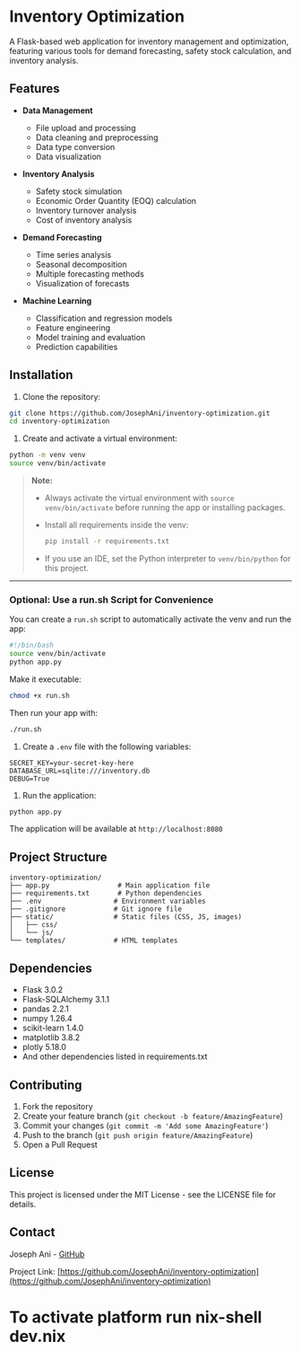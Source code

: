# Inventory Optimization

A Flask-based web application for inventory management and optimization, featuring various tools for demand forecasting, safety stock calculation, and inventory analysis.

## Features

- **Data Management**
  - File upload and processing
  - Data cleaning and preprocessing
  - Data type conversion
  - Data visualization

- **Inventory Analysis**
  - Safety stock simulation
  - Economic Order Quantity (EOQ) calculation
  - Inventory turnover analysis
  - Cost of inventory analysis

- **Demand Forecasting**
  - Time series analysis
  - Seasonal decomposition
  - Multiple forecasting methods
  - Visualization of forecasts

- **Machine Learning**
  - Classification and regression models
  - Feature engineering
  - Model training and evaluation
  - Prediction capabilities

## Installation

1. Clone the repository:

```bash
git clone https://github.com/JosephAni/inventory-optimization.git
cd inventory-optimization
```

1. Create and activate a virtual environment:

```bash
python -m venv venv
source venv/bin/activate  
```

> **Note:**
>
> - Always activate the virtual environment with `source venv/bin/activate` before running the app or installing packages.
> - Install all requirements inside the venv:
>
>   ```bash
>   pip install -r requirements.txt
>   ```
>
> - If you use an IDE, set the Python interpreter to `venv/bin/python` for this project.

---

### Optional: Use a run.sh Script for Convenience

You can create a `run.sh` script to automatically activate the venv and run the app:

```bash
#!/bin/bash
source venv/bin/activate
python app.py
```

Make it executable:

```bash
chmod +x run.sh
```

Then run your app with:

```bash
./run.sh
```

1. Create a `.env` file with the following variables:

```env
SECRET_KEY=your-secret-key-here
DATABASE_URL=sqlite:///inventory.db
DEBUG=True
```

1. Run the application:

```bash
python app.py
```

The application will be available at `http://localhost:8080`

## Project Structure

```plaintext
inventory-optimization/
├── app.py                 # Main application file
├── requirements.txt       # Python dependencies
├── .env                  # Environment variables
├── .gitignore            # Git ignore file
├── static/               # Static files (CSS, JS, images)
│   ├── css/
│   └── js/
└── templates/            # HTML templates
```

## Dependencies

- Flask 3.0.2
- Flask-SQLAlchemy 3.1.1
- pandas 2.2.1
- numpy 1.26.4
- scikit-learn 1.4.0
- matplotlib 3.8.2
- plotly 5.18.0
- And other dependencies listed in requirements.txt

## Contributing

1. Fork the repository
2. Create your feature branch (`git checkout -b feature/AmazingFeature`)
3. Commit your changes (`git commit -m 'Add some AmazingFeature'`)
4. Push to the branch (`git push origin feature/AmazingFeature`)
5. Open a Pull Request

## License

This project is licensed under the MIT License - see the LICENSE file for details.

## Contact

Joseph Ani - [GitHub](https://github.com/JosephAni)

Project Link: [https://github.com/JosephAni/inventory-optimization](https://github.com/JosephAni/inventory-optimization)

# To activate platform run  nix-shell dev.nix

